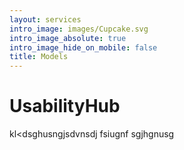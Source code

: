 ```yaml
---
layout: services
intro_image: images/Cupcake.svg
intro_image_absolute: true
intro_image_hide_on_mobile: false
title: Models
---
```

# UsabilityHub

kl\<dsghusngjsdvnsdj fsiugnf sgjhgnusg 
